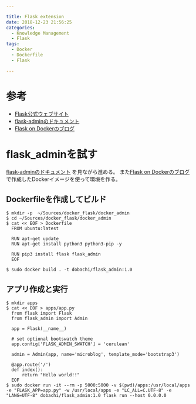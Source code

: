 ```yaml
---

title: Flask extension
date: 2018-12-23 21:56:25
categories:
  - Knowledge Management
  - Flask
tags:
  - Docker
  - Dockerfile
  - Flask

---
```


# 参考

* [Flask公式ウェブサイト]
* [flask-adminのドキュメント]
* [Flask on Dockerのブログ]

[Flask公式ウェブサイト]: http://flask.pocoo.org/extensions/
[flask-adminのドキュメント]: https://flask-admin.readthedocs.io/en/latest/introduction/
[Flask on Dockerのブログ]: https://dobachi.github.io/memo-blog/2018/12/14/Flask-on-Docker/

# flask_adminを試す
[flask-adminのドキュメント] を見ながら進める。
また[Flask on Dockerのブログ] で作成したDockerイメージを使って環境を作る。

## Dockerfileを作成してビルド

```
$ mkdir -p  ~/Sources/docker_flask/docker_admin
$ cd ~/Sources/docker_flask/docker_admin
$ cat << EOF > Dockerfile
  FROM ubuntu:latest
  
  RUN apt-get update
  RUN apt-get install python3 python3-pip -y
  
  RUN pip3 install flask flask_admin
  EOF
```

```
$ sudo docker build . -t dobachi/flask_admin:1.0
```

## アプリ作成と実行

```
$ mkdir apps
$ cat << EOF > apps/app.py
  from flask import Flask
  from flask_admin import Admin
  
  app = Flask(__name__)
  
  # set optional bootswatch theme
  app.config['FLASK_ADMIN_SWATCH'] = 'cerulean'
  
  admin = Admin(app, name='microblog', template_mode='bootstrap3')
  
  @app.route('/')
  def index():
      return "Hello world!!"
  EOF
$ sudo docker run -it --rm -p 5000:5000 -v $(pwd)/apps:/usr/local/apps -e "FLASK_APP=app.py" -w /usr/local/apps -e "LC_ALL=C.UTF-8" -e "LANG=UTF-8" dobachi/flask_admin:1.0 flask run --host 0.0.0.0
```
